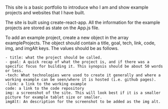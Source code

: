 This site is a basic portfolio to introduce who I am and show example projects and websites that I have built.

The site is built using create-react-app. All the information for the example projects are stored as state on the App.js file.

To add an example project, create a new object in the array exampleProjects. The object should contain a title, goal, tech, link, code, img, and imgAlt keys. The values should be as follows.

    - title: what the project should be called.
    - goal: A quick recap of what the project is, and if there was a specific focus for building it. This synopsis should be about 50 words or less.
    -tech: What technologies were used to create it generally and where a working example can be seen/where it is hosted (i.e. github pages).
    -link: a link to the working example
    code: a link to the code repository
    img: a screenshot of the site. This will look best if it is a smaller picture for example tablet size or smaller.
    imgAlt: An description for the screenshot to be added as the img alt.
